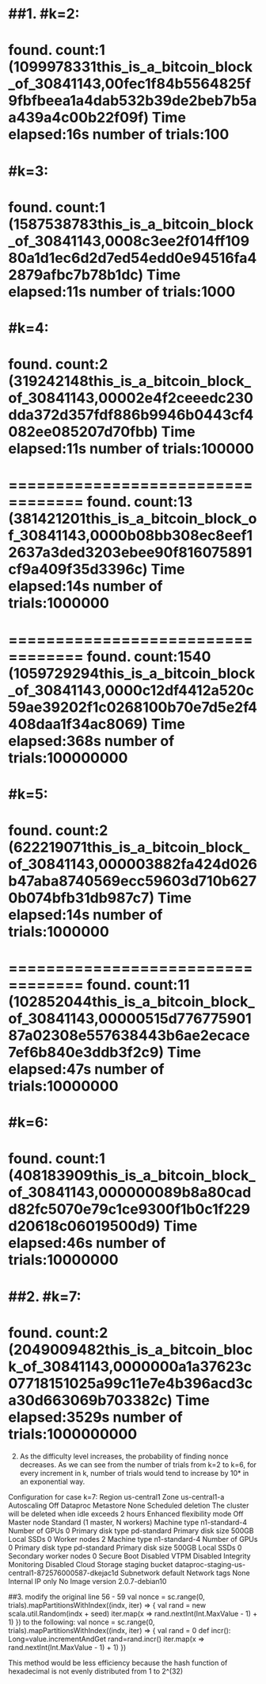 ##1.
#k=2:
==================================
found. count:1
(1099978331this_is_a_bitcoin_block_of_30841143,00fec1f84b5564825f9fbfbeea1a4dab532b39de2beb7b5aa439a4c00b22f09f)
Time elapsed:16s
number of trials:100
==================================
#k=3:
==================================
found. count:1
(1587538783this_is_a_bitcoin_block_of_30841143,0008c3ee2f014ff10980a1d1ec6d2d7ed54edd0e94516fa42879afbc7b78b1dc)
Time elapsed:11s
number of trials:1000
==================================
#k=4:
==================================
found. count:2
(319242148this_is_a_bitcoin_block_of_30841143,00002e4f2ceeedc230dda372d357fdf886b9946b0443cf4082ee085207d70fbb)
Time elapsed:11s
number of trials:100000
==================================
==================================
found. count:13
(381421201this_is_a_bitcoin_block_of_30841143,0000b08bb308ec8eef12637a3ded3203ebee90f816075891cf9a409f35d3396c)
Time elapsed:14s
number of trials:1000000
==================================
==================================
found. count:1540
(1059729294this_is_a_bitcoin_block_of_30841143,0000c12df4412a520c59ae39202f1c0268100b70e7d5e2f4408daa1f34ac8069)
Time elapsed:368s
number of trials:100000000
==================================
#k=5:
==================================
found. count:2
(622219071this_is_a_bitcoin_block_of_30841143,000003882fa424d026b47aba8740569ecc59603d710b6270b074bfb31db987c7)
Time elapsed:14s
number of trials:1000000
==================================
==================================
found. count:11
(102852044this_is_a_bitcoin_block_of_30841143,00000515d77677590187a02308e557638443b6ae2ecace7ef6b840e3ddb3f2c9)
Time elapsed:47s
number of trials:10000000
==================================
#k=6:
==================================
found. count:1
(408183909this_is_a_bitcoin_block_of_30841143,000000089b8a80cadd82fc5070e79c1ce9300f1b0c1f229d20618c06019500d9)
Time elapsed:46s
number of trials:10000000
==================================
##2.
#k=7:
==================================
found. count:2
(2049009482this_is_a_bitcoin_block_of_30841143,0000000a1a37623c07718151025a99c11e7e4b396acd3ca30d663069b703382c)
Time elapsed:3529s
number of trials:1000000000
==================================
2. As the difficulty level increases, the probability of finding nonce decreases. As we can see from
the number of trials from k=2 to k=6, for every increment in k, number of trials would tend to increase by 10* in an exponential way.

Configuration for case k=7:
Region
  us-central1
Zone
  us-central1-a
Autoscaling
  Off
Dataproc Metastore
  None
Scheduled deletion
  The cluster will be deleted when idle exceeds 2 hours
Enhanced flexibility mode
  Off
Master node
  Standard (1 master, N workers)
Machine type
  n1-standard-4
Number of GPUs
  0
Primary disk type
  pd-standard
Primary disk size
  500GB
Local SSDs
  0
Worker nodes
  2
Machine type
  n1-standard-4
Number of GPUs
  0
Primary disk type
  pd-standard
Primary disk size
  500GB
Local SSDs
  0
Secondary worker nodes
  0
Secure Boot
  Disabled
VTPM
  Disabled
Integrity Monitoring
  Disabled
Cloud Storage staging bucket
  dataproc-staging-us-central1-872576000587-dkejac1d
Subnetwork
  default
Network tags
  None
Internal IP only
  No
Image version
  2.0.7-debian10

 ##3. 
 modify the original line 56 - 59
  val nonce = sc.range(0, trials).mapPartitionsWithIndex((indx, iter) => {
  val rand = new scala.util.Random(indx + seed)
  iter.map(x => rand.nextInt(Int.MaxValue - 1) + 1)
})
to the following:
val nonce = sc.range(0, trials).mapPartitionsWithIndex((indx, iter) => {
    val rand = 0
    def incr(): Long=value.incrementAndGet
    rand=rand.incr()
    iter.map(x => rand.nextInt(Int.MaxValue - 1) + 1)
  })

  This method would be less efficiency because the hash function of hexadecimal is not evenly distributed from 1 to 2^(32)
